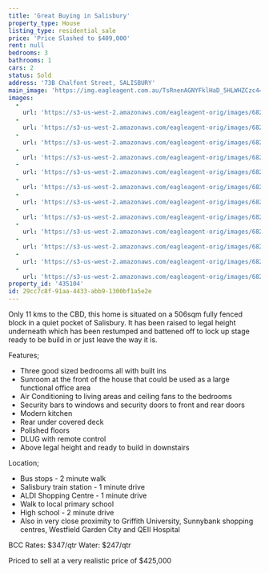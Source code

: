 ```yaml
---
title: 'Great Buying in Salisbury'
property_type: House
listing_type: residential_sale
price: 'Price Slashed to $409,000'
rent: null
bedrooms: 3
bathrooms: 1
cars: 2
status: Sold
address: '73B Chalfont Street, SALISBURY'
main_image: 'https://img.eagleagent.com.au/TsRnenAGNYFklHaD_5HLWHZCzc4=/1280x854/smart/https://s3-us-west-2.amazonaws.com/eagleagent-orig/images/6820529/111546139-image-M.jpg'
images:
  -
    url: 'https://s3-us-west-2.amazonaws.com/eagleagent-orig/images/6820540/111546139-image-K.jpg'
  -
    url: 'https://s3-us-west-2.amazonaws.com/eagleagent-orig/images/6820539/111546139-image-J.jpg'
  -
    url: 'https://s3-us-west-2.amazonaws.com/eagleagent-orig/images/6820538/111546139-image-I.jpg'
  -
    url: 'https://s3-us-west-2.amazonaws.com/eagleagent-orig/images/6820537/111546139-image-H.jpg'
  -
    url: 'https://s3-us-west-2.amazonaws.com/eagleagent-orig/images/6820536/111546139-image-G.jpg'
  -
    url: 'https://s3-us-west-2.amazonaws.com/eagleagent-orig/images/6820535/111546139-image-F.jpg'
  -
    url: 'https://s3-us-west-2.amazonaws.com/eagleagent-orig/images/6820534/111546139-image-E.jpg'
  -
    url: 'https://s3-us-west-2.amazonaws.com/eagleagent-orig/images/6820533/111546139-image-D.jpg'
  -
    url: 'https://s3-us-west-2.amazonaws.com/eagleagent-orig/images/6820532/111546139-image-C.jpg'
  -
    url: 'https://s3-us-west-2.amazonaws.com/eagleagent-orig/images/6820531/111546139-image-B.jpg'
  -
    url: 'https://s3-us-west-2.amazonaws.com/eagleagent-orig/images/6820530/111546139-image-A.jpg'
  -
    url: 'https://s3-us-west-2.amazonaws.com/eagleagent-orig/images/6820529/111546139-image-M.jpg'
property_id: '435104'
id: 29cc7c8f-91aa-4433-abb9-1300bf1a5e2e
---
```

Only 11 kms to the CBD, this home is situated on a 506sqm fully fenced block in a quiet pocket of Salisbury. It has been raised to legal height underneath which has been restumped and battened off to lock up stage ready to be build in or just leave the way it is.

Features;
*  Three good sized bedrooms all with built ins
*  Sunroom at the front of the house that could be used as a large functional office area
*  Air Conditioning to living areas and ceiling fans to the bedrooms
*  Security bars to windows and security doors to front and rear doors
*  Modern kitchen
*  Rear under covered deck
*  Polished floors
*  DLUG with remote control
*  Above legal height and ready to build in downstairs

Location;
*  Bus stops - 2 minute walk
*  Salisbury train station - 1 minute drive
*  ALDI Shopping Centre - 1 minute drive
*  Walk to local primary school
*  High school - 2 minute drive
*  Also in very close proximity to Griffith University, Sunnybank shopping centres, Westfield Garden City and QEII Hospital

BCC Rates: $347/qtr
Water: $247/qtr

Priced to sell at a very realistic price of $425,000